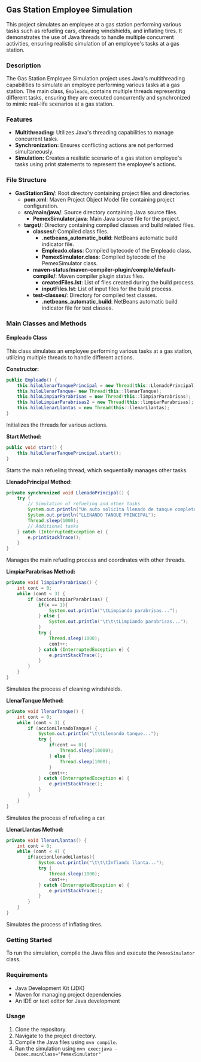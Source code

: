 ## Gas Station Employee Simulation

This project simulates an employee at a gas station performing various tasks such as refueling cars, cleaning windshields, and inflating tires. It demonstrates the use of Java threads to handle multiple concurrent activities, ensuring realistic simulation of an employee's tasks at a gas station.

### Description
The Gas Station Employee Simulation project uses Java's multithreading capabilities to simulate an employee performing various tasks at a gas station. The main class, `Empleado`, contains multiple threads representing different tasks, ensuring they are executed concurrently and synchronized to mimic real-life scenarios at a gas station.

### Features
- **Multithreading:** Utilizes Java's threading capabilities to manage concurrent tasks.
- **Synchronization:** Ensures conflicting actions are not performed simultaneously.
- **Simulation:** Creates a realistic scenario of a gas station employee's tasks using print statements to represent the employee's actions.

### File Structure
- **GasStationSim/**: Root directory containing project files and directories.
  - **pom.xml**: Maven Project Object Model file containing project configuration.
  - **src/main/java/**: Source directory containing Java source files.
    - **PemexSimulator.java**: Main Java source file for the project.
  - **target/**: Directory containing compiled classes and build related files.
    - **classes/**: Compiled class files.
      - **.netbeans_automatic_build**: NetBeans automatic build indicator file.
      - **Empleado.class**: Compiled bytecode of the Empleado class.
      - **PemexSimulator.class**: Compiled bytecode of the PemexSimulator class.
    - **maven-status/maven-compiler-plugin/compile/default-compile/**: Maven compiler plugin status files.
      - **createdFiles.lst**: List of files created during the build process.
      - **inputFiles.lst**: List of input files for the build process.
    - **test-classes/**: Directory for compiled test classes.
      - **.netbeans_automatic_build**: NetBeans automatic build indicator file for test classes.

### Main Classes and Methods

#### Empleado Class
This class simulates an employee performing various tasks at a gas station, utilizing multiple threads to handle different actions.

**Constructor:**
```java
public Empleado() {
    this.hiloLlenarTanquePrincipal = new Thread(this::LlenadoPrincipal);
    this.hiloLlenarTanque= new Thread(this::llenarTanque);
    this.hiloLimpiarParabrisas = new Thread(this::limpiarParabrisas);
    this.hiloLimpiarParabrisas2 = new Thread(this::limpiarParabrisas);
    this.hiloLlenarLlantas = new Thread(this::llenarLlantas);
}
```

Initializes the threads for various actions.

**Start Method:**

```java
public void start() {
    this.hiloLlenarTanquePrincipal.start();
}
```

Starts the main refueling thread, which sequentially manages other tasks.

**LlenadoPrincipal Method:**

```java
private synchronized void LlenadoPrincipal() {
    try {
        // Simulation of refueling and other tasks
        System.out.println("Un auto solicita llenado de tanque completo ($1200MXN)");
        System.out.println("LLENANDO TANQUE PRINCIPAL");
        Thread.sleep(1000);
        // Additional tasks
    } catch (InterruptedException e) {
        e.printStackTrace();
    }
}
```

Manages the main refueling process and coordinates with other threads.

**LimpiarParabrisas Method:**

```java
private void limpiarParabrisas() {
    int cont = 0;
    while (cont < 3) {
        if (accionLimpiarParabrisas) {
            if(x == 1){
                System.out.println("\tLimpiando parabrisas...");
            } else {
                System.out.println("\t\t\tLimpiando parabrisas...");
            }
            try {
                Thread.sleep(1000);
                cont++;
            } catch (InterruptedException e) {
                e.printStackTrace();
            }
        }
    }
}
```

Simulates the process of cleaning windshields.

**LlenarTanque Method:**

```java
private void llenarTanque() {
    int cont = 0;
    while (cont < 3) {
        if (accionLlenadoTanque) {
            System.out.println("\t\tLlenando tanque...");
            try {
                if(cont == 0){
                    Thread.sleep(10000);
                } else {
                    Thread.sleep(1000);
                }
                cont++;
            } catch (InterruptedException e) {
                e.printStackTrace();
            }
        }
    }
}
```

Simulates the process of refueling a car.

**LlenarLlantas Method:**

```java
private void llenarLlantas() {
    int cont = 0;
    while (cont < 4) {
        if(accionLlenadoLlantas){
            System.out.println("\t\t\tInflando llanta...");
            try {
                Thread.sleep(1000);
                cont++;
            } catch (InterruptedException e) {
                e.printStackTrace();
            }
        }
    }
}
```

Simulates the process of inflating tires.

### Getting Started

To run the simulation, compile the Java files and execute the `PemexSimulator` class.

### Requirements

-   Java Development Kit (JDK)
-   Maven for managing project dependencies
-   An IDE or text editor for Java development

### Usage

1.  Clone the repository.
2.  Navigate to the project directory.
3.  Compile the Java files using `mvn compile`.
4.  Run the simulation using `mvn exec:java -Dexec.mainClass="PemexSimulator"`